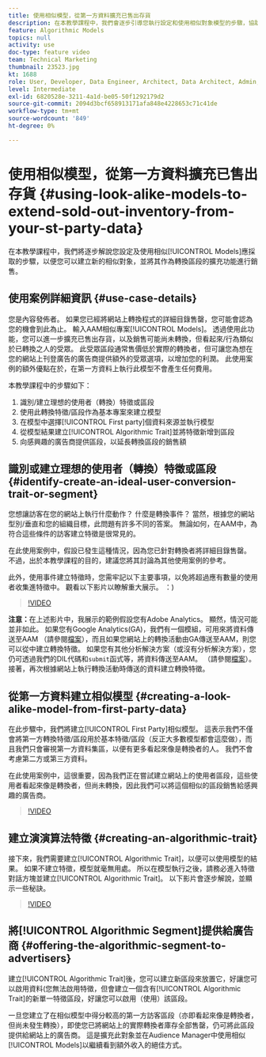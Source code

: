 ```yaml
---
title: 使用相似模型，從第一方資料擴充已售出存貨
description: 在本教學課程中，我們會逐步引導您執行設定和使用相似對象模型的步驟，協助您建立新的相似對象，並將其作為轉換區段的擴充功能進行銷售。
feature: Algorithmic Models
topics: null
activity: use
doc-type: feature video
team: Technical Marketing
thumbnail: 23523.jpg
kt: 1688
role: User, Developer, Data Engineer, Architect, Data Architect, Admin, Leader
level: Intermediate
exl-id: 6820528e-3211-4a1d-be05-50f1292179d2
source-git-commit: 2094d3bcf658913171afa848e4228653c71c41de
workflow-type: tm+mt
source-wordcount: '849'
ht-degree: 0%

---
```


# 使用相似模型，從第一方資料擴充已售出存貨 {#using-look-alike-models-to-extend-sold-out-inventory-from-your-st-party-data}

在本教學課程中，我們將逐步解說您設定及使用相似[!UICONTROL Models]應採取的步驟，以便您可以建立新的相似對象，並將其作為轉換區段的擴充功能進行銷售。

## 使用案例詳細資訊 {#use-case-details}

您是內容發佈者。 如果您已經將網站上轉換程式的詳細目錄售罄，您可能會認為您的機會到此為止。 輸入AAM相似專案[!UICONTROL Models]。 透過使用此功能，您可以進一步擴充已售出存貨，以及銷售可能尚未轉換，但看起來/行為類似於已轉換之人的受眾。 此受眾區段通常售價低於實際的轉換者，但可讓您為想在您的網站上刊登廣告的廣告商提供額外的受眾選項，以增加您的利潤。 此使用案例的額外優點在於，在第一方資料上執行此模型不會產生任何費用。

本教學課程中的步驟如下：

1. 識別/建立理想的使用者（轉換）特徵或區段
1. 使用此轉換特徵/區段作為基本專案來建立模型
1. 在模型中選擇[!UICONTROL First party]個資料來源並執行模型
1. 從模型結果建立[!UICONTROL Algorithmic Trait]並將特徵新增到區段
1. 向感興趣的廣告商提供區段，以延長轉換區段的銷售額

## 識別或建立理想的使用者（轉換）特徵或區段 {#identify-create-an-ideal-user-conversion-trait-or-segment}

您想讓訪客在您的網站上執行什麼動作？ 什麼是轉換事件？ 當然，根據您的網站型別/垂直和您的組織目標，此問題有許多不同的答案。 無論如何，在AAM中，為符合這些條件的訪客建立特徵是很常見的。

在此使用案例中，假設已發生這種情況，因為您已針對轉換者將詳細目錄售罄。 不過，出於本教學課程的目的，建議您將其討論為其他使用案例的參考。

此外，使用事件建立特徵時，您需牢記以下主要事項，以免將超過應有數量的使用者收集進特徵中。 觀看以下影片以瞭解重大展示。 ：)

>[!VIDEO](https://video.tv.adobe.com/v/23431/?quality=12)

**注意：**&#x200B;在上述影片中，我展示的範例假設您有Adobe Analytics。 顯然，情況可能並非如此。 如果您有Google Analytics(GA)，我們有一個模組，可用來將資料傳送至AAM （請參閱[檔案](https://experienceleague.adobe.com/docs/audience-manager/user-guide/dil-api/dil-overview.html)），而且如果您網站上的轉換活動由GA傳送至AAM，則您可以從中建立轉換特徵。 如果您有其他分析解決方案（或沒有分析解決方案），您仍可透過我們的DIL代碼和`submit`函式等，將資料傳送至AAM。 （請參閱[檔案](https://experienceleague.adobe.com/docs/audience-manager/user-guide/dil-api/dil-modules.html)）。 接著，再次根據網站上執行轉換活動時傳送的資料建立轉換特徵。

## 從第一方資料建立相似模型 {#creating-a-look-alike-model-from-first-party-data}

在此步驟中，我們將建立[!UICONTROL First Party]相似模型。 這表示我們不僅會將第一方轉換特徵/區段用於基本特徵/區段（反正大多數模型都會這麼做），而且我們只會審視第一方資料集區，以便有更多看起來像是轉換者的人。 我們不會考慮第二方或第三方資料。

在此使用案例中，這很重要，因為我們正在嘗試建立網站上的使用者區段，這些使用者看起來像是轉換者，但尚未轉換，因此我們可以將這個相似的區段銷售給感興趣的廣告商。

>[!VIDEO](https://video.tv.adobe.com/v/23504/?quality-12)

## 建立演演算法特徵 {#creating-an-algorithmic-trait}

接下來，我們需要建立[!UICONTROL Algorithmic Trait]，以便可以使用模型的結果。 如果不建立特徵，模型就毫無用處。 所以在模型執行之後，請務必進入特徵對話方塊並建立[!UICONTROL Algorithmic Trait]。 以下影片會逐步解說，並顯示一些秘訣。

>[!VIDEO](https://video.tv.adobe.com/v/23523/?quality=12)

## 將[!UICONTROL Algorithmic Segment]提供給廣告商 {#offering-the-algorithmic-segment-to-advertisers}

建立[!UICONTROL Algorithmic Trait]後，您可以建立新區段來放置它，好讓您可以啟用資料(您無法啟用特徵，但會建立一個含有[!UICONTROL Algorithmic Trait]的新單一特徵區段，好讓您可以啟用（使用）該區段。

一旦您建立了在相似模型中得分較高的第一方訪客區段（亦即看起來像是轉換者，但尚未發生轉換），即使您已將網站上的實際轉換者庫存全部售罄，仍可將此區段提供給網站上的廣告商。 這是擴充此對象並在Audience Manager中使用相似[!UICONTROL Models]以繼續看到額外收入的絕佳方式。

